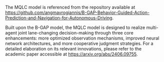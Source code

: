 The MQLC model is referenced from the repository available at https://github.com/angmavrogiannis/B-GAP-Behavior-Guided-Action-Prediction-and-Navigation-for-Autonomous-Driving. 

Built upon the B-GAP model, the MQLC model is designed to realize multi-agent joint lane-changing decision-making through three core enhancements: more optimized observation mechanisms, improved neural network architectures, and more cooperative judgment strategies. For a detailed elaboration on its relevant innovations, please refer to the academic paper accessible at https://arxiv.org/abs/2406.09755.
